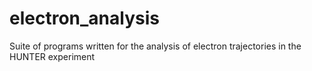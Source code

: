 # electron_analysis
Suite of programs written for the analysis of electron trajectories in the HUNTER experiment
